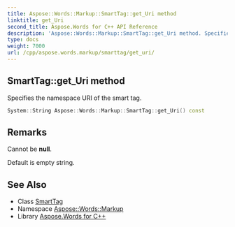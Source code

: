 ```yaml
---
title: Aspose::Words::Markup::SmartTag::get_Uri method
linktitle: get_Uri
second_title: Aspose.Words for C++ API Reference
description: 'Aspose::Words::Markup::SmartTag::get_Uri method. Specifies the namespace URI of the smart tag in C++.'
type: docs
weight: 7000
url: /cpp/aspose.words.markup/smarttag/get_uri/
---
```

## SmartTag::get_Uri method


Specifies the namespace URI of the smart tag.

```cpp
System::String Aspose::Words::Markup::SmartTag::get_Uri() const
```

## Remarks


Cannot be **null**.

Default is empty string. 
## See Also

* Class [SmartTag](../)
* Namespace [Aspose::Words::Markup](../../)
* Library [Aspose.Words for C++](../../../)
